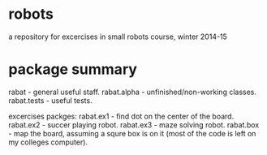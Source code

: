 robots
======

a repository for excercises in small robots course, winter 2014-15

package summary
======
rabat - general useful staff.
rabat.alpha - unfinished/non-working classes.
rabat.tests - useful tests.

excercises packges:
rabat.ex1 - find dot on the center of the board.
rabat.ex2 - succer playing robot.
rabat.ex3 - maze solving robot.
rabat.box - map the board, assuming a squre box is on it (most of the code is left on my colleges computer).
